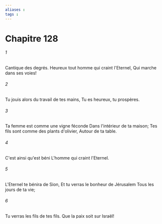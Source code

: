 ```yaml
---
aliases : 
tags : 
---
```


# Chapitre 128

###### 1
Cantique des degrés. Heureux tout homme qui craint l'Eternel, Qui marche dans ses voies!
###### 2
Tu jouis alors du travail de tes mains, Tu es heureux, tu prospères.
###### 3
Ta femme est comme une vigne féconde Dans l'intérieur de ta maison; Tes fils sont comme des plants d'olivier, Autour de ta table.
###### 4
C'est ainsi qu'est béni L'homme qui craint l'Eternel.
###### 5
L'Eternel te bénira de Sion, Et tu verras le bonheur de Jérusalem Tous les jours de ta vie;
###### 6
Tu verras les fils de tes fils. Que la paix soit sur Israël!
